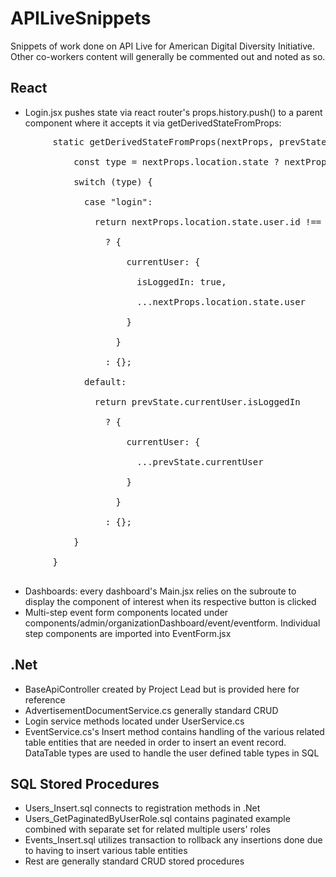 # APILiveSnippets
Snippets of work done on API Live for American Digital Diversity Initiative. Other co-workers content will generally be commented out and noted as so.

## React
- Login.jsx pushes state via react router's props.history.push() to a parent component where it accepts it via getDerivedStateFromProps:<br />
<pre>
        static getDerivedStateFromProps(nextProps, prevState) {<br />
            const type = nextProps.location.state ? nextProps.location.state.type : "";<br />
            switch (type) {<br />
              case "login":<br />
                return nextProps.location.state.user.id !== prevState.currentUser.id<br />
                  ? {<br />
                      currentUser: {<br />
                        isLoggedIn: true,<br />
                        ...nextProps.location.state.user<br />
                      }<br />
                    }<br />
                  : {};<br />
              default:<br />
                return prevState.currentUser.isLoggedIn<br />
                  ? {<br />
                      currentUser: {<br />
                        ...prevState.currentUser<br />
                      }<br />
                    }<br />
                  : {};<br />
            }<br />
        }<br />
</pre>
- Dashboards: every dashboard's Main.jsx relies on the subroute to display the component of interest when its respective button is clicked
- Multi-step event form components located under components/admin/organizationDashboard/event/eventform. Individual step components are imported into EventForm.jsx

## .Net
- BaseApiController created by Project Lead but is provided here for reference
- AdvertisementDocumentService.cs generally standard CRUD
- Login service methods located under UserService.cs
- EventService.cs's Insert method contains handling of the various related table entities that are needed in order to insert an event record. DataTable types are used to handle the user defined table types in SQL

## SQL Stored Procedures
- Users_Insert.sql connects to registration methods in .Net
- Users_GetPaginatedByUserRole.sql contains paginated example combined with separate set for related multiple users' roles
- Events_Insert.sql utilizes transaction to rollback any insertions done due to having to insert various table entities
- Rest are generally standard CRUD stored procedures 







